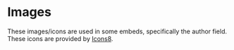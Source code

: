 # Images
These images/icons are used in some embeds, specifically the author field.  
These icons are provided by [Icons8](https://icons8.com/).